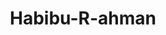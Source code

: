 ---
title: Habibu-R-ahman
github: https://github.com/Habibu-R-ahman
mode: dark
transition: 3s
archetype:
  - Little Bit of Everything
---